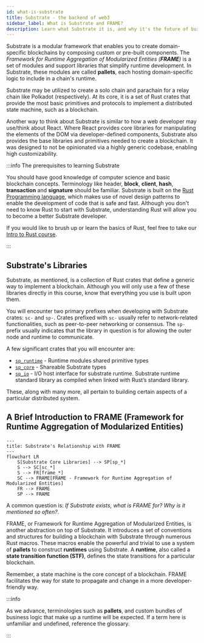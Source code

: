 ```yaml
---
id: what-is-substrate
title: Substrate - the backend of web3
sidebar_label: What is Substrate and FRAME?
description: Learn what Substrate it is, and why it's the future of building infrastructure in web3.
---
```


Substrate is a modular framework that enables you to create domain-specific blockchains by composing custom or pre-built components.  The *Framework for Runtime Aggregation of Modularized Entities (**FRAME**)* is a set of modules and support libraries that simplify runtime development.  In Substrate, these modules are called **pallets**, each hosting domain-specific logic to include in a chain's runtime.

Substrate may be utilized to create a solo chain and parachain for a relay chain like Polkadot (respectively).  At its core, it is a set of Rust crates that provide the most basic primitives and protocols to implement a distributed state machine, such as a blockchain.

Another way to think about Substrate is similar to how a web developer may use/think about React.  Where React provides core libraries for manipulating the elements of the DOM via developer-defined components, Substrate also provides the base libraries and primitives needed to create a blockchain.  It was designed to not be opinionated via a highly generic codebase, enabling high customizability.

:::info The prerequisites to learning Substrate

You should have good knowledge of computer science and basic blockchain concepts.  Terminology like header, **block**, **client**, **hash**, **transaction** and **signature** should be familiar. Substrate is built on the [Rust Programming language](https://www.rust-lang.org/), which makes use of novel design patterns to enable the development of code that is safe and fast.  Although you don't need to know Rust to start with Substrate, understanding Rust will allow you to become a better Substrate developer.

If you would like to brush up or learn the basics of Rust, feel free to take our [Intro to Rust course](../../introrust.md).

:::

## Substrate's Libraries

Substrate, as mentioned, is a collection of Rust crates that define a generic way to implement a blockchain.  Although you will only use a few of these libraries directly in this course, know that everything you use is built upon them. 

You will encounter two primary prefixes when developing with Substrate crates: `sc-` and `sp-`.  Crates prefixed with `sc-` usually refer to network-related functionalities, such as peer-to-peer networking or consensus.  The `sp-` prefix usually indicates that the library in question is for allowing the outer node and runtime to communicate. 

 A few significant crates that you will encounter are: 

- [`sp_runtime`](https://crates.parity.io/sp_runtime/index.html) - Runtime modules shared primitive types
- [`sp_core`](https://crates.parity.io/sp_core/index.html) - Shareable Substrate types
- [`sp_io`](https://crates.parity.io/sp_io/index.html) - I/O host interface for substrate runtime. Substrate runtime standard library as compiled when linked with Rust’s standard library.

These, along with many more, all pertain to building certain aspects of a particular distributed system.

## A Brief Introduction to FRAME (Framework for Runtime Aggregation of Modularized Entities)

```mermaid
---
title: Substrate's Relationship with FRAME
---
flowchart LR
    S[Substrate Core Libraries] --> SP[sp_*]
    S --> SC[sc_*]
    S --> FR[frame_*]
    SC --> FRAME[FRAME - Framework for Runtime Aggregation of Modularized Entities]
    FR --> FRAME
    SP --> FRAME
```

A common question is: _If Substrate exists, what is FRAME for?  Why is it mentioned so often?_.

FRAME, or Framework for Runtime Aggregation of Modularized Entities, is another abstraction on top of Substrate.  It introduces a set of conventions and structures for building a blockchain with Substrate through numerous Rust macros.  These macros enable the powerful and trivial to use a system of **pallets** to construct **runtimes** using Substrate.  A **runtime**, also called a **state transition function (STF)**, defines the state transitions for a particular blockchain.  

Remember, a state machine is the core concept of a blockchain.  FRAME facilitates the way for state to propagate and change in a more developer-friendly way.

:::info

As we advance, terminologies such as **pallets**, and custom bundles of business logic that make up a runtime will be expected.  If a term here is unfamiliar and undefined, reference the glossary.

:::